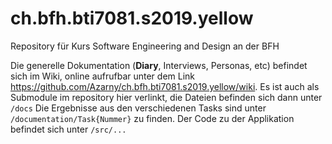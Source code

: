 # ch.bfh.bti7081.s2019.yellow
Repository für Kurs Software Engineering and Design an der BFH

Die generelle Dokumentation (**Diary**, Interviews, Personas, etc) befindet sich im Wiki, online aufrufbar unter dem Link https://github.com/Azarny/ch.bfh.bti7081.s2019.yellow/wiki. 
Es ist auch als Submodule im repository hier verlinkt, die Dateien  befinden sich dann unter `/docs`
Die Ergebnisse aus den verschiedenen Tasks sind unter `/documentation/Task{Nummer}` zu finden. 
Der Code zu der Applikation befindet sich unter `/src/...`
